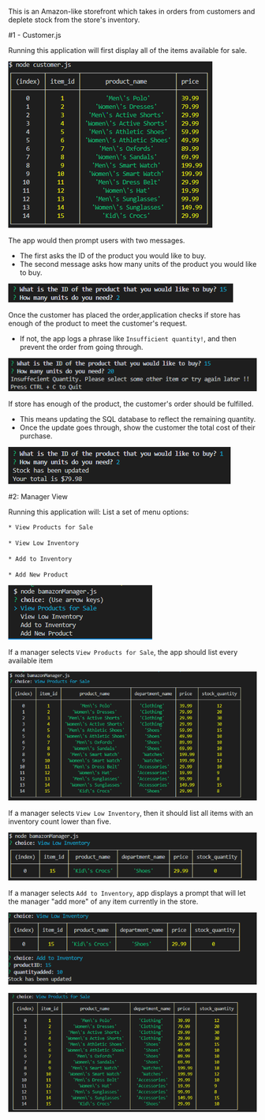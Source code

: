 This is an Amazon-like storefront which takes in orders from customers and deplete stock from the store's inventory.

#1 - Customer.js

Running this application will first display all of the items available for sale.

![](assets/allProducts.PNG)

The app would then prompt users with two messages.

   * The first asks the ID of the product you would like to buy.
   * The second message asks how many units of the product you would like to buy.
   
   ![](assets/productBought.PNG)
   
Once the customer has placed the order,application checks if store has enough of the product to meet the customer's request.

   * If not, the app logs a phrase like `Insufficient quantity!`, and then prevent the order from going through.
   
   ![](assets/prevent.PNG)
   
If store has enough of the product, the customer's order should be fulfilled.
   * This means updating the SQL database to reflect the remaining quantity.
   * Once the update goes through, show the customer the total cost of their purchase.
   
   ![](assets/total.PNG)
   
#2: Manager View

Running this application will: List a set of menu options:

    * View Products for Sale
    
    * View Low Inventory
    
    * Add to Inventory
    
    * Add New Product
    
![](assets/managerOptions.PNG)

If a manager selects `View Products for Sale`, the app should list every available item

![](assets/sale.PNG)

If a manager selects `View Low Inventory`, then it should list all items with an inventory count lower than five.
    
![](assets/lowInventor.PNG)

If a manager selects `Add to Inventory`, app displays a prompt that will let the manager "add more" of any item currently in the store.

![](assets/addInventroy.PNG)

![](assets/updatedInventory.PNG)



   
